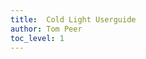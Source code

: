 ```yaml
---
title:	Cold Light Userguide
author: Tom Peer
toc_level: 1
---
```


<div href="intro.md" />
<div href="gettingstarted.md" />
<div href="coldLightmarkdown.md" />
<div href="ColdLight_Documents.md" />
<div href="fuzzy.md" />

